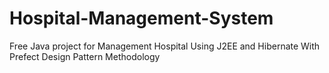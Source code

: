 # Hospital-Management-System
Free Java project for Management Hospital Using J2EE and Hibernate With Prefect Design Pattern Methodology

